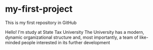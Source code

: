 # my-first-project
This is my first repository in GitHub

Hello! I'm study at State Tax University
The University has a modern, dynamic organizational structure and, most importantly, a team of like-minded people interested in its further development
